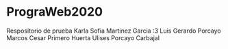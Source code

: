 # PrograWeb2020
Respositorio de prueba
Karla Sofia Martinez Garcia :3
Luis Gerardo Porcayo Marcos
Cesar Primero Huerta
Ulises Porcayo Carbajal

